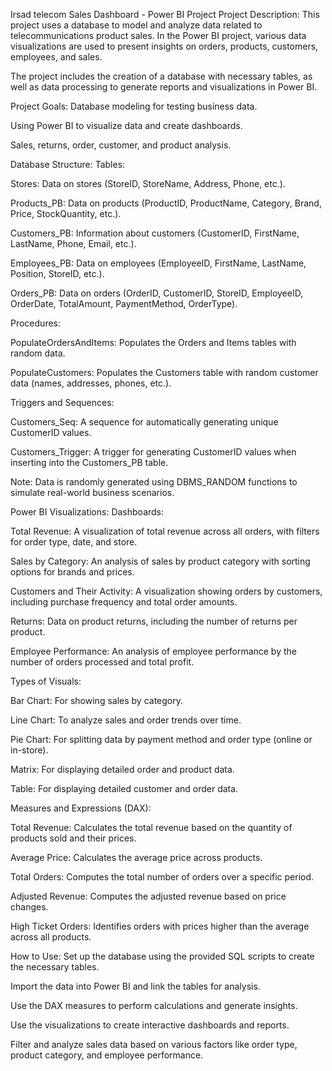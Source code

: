  Irsad telecom Sales Dashboard - Power BI Project
Project Description:
This project uses a database to model and analyze data related to telecommunications product sales. In the Power BI project, various data visualizations are used to present insights on orders, products, customers, employees, and sales.

The project includes the creation of a database with necessary tables, as well as data processing to generate reports and visualizations in Power BI.

Project Goals:
Database modeling for testing business data.

Using Power BI to visualize data and create dashboards.

Sales, returns, order, customer, and product analysis.

Database Structure:
Tables:

Stores: Data on stores (StoreID, StoreName, Address, Phone, etc.).

Products_PB: Data on products (ProductID, ProductName, Category, Brand, Price, StockQuantity, etc.).

Customers_PB: Information about customers (CustomerID, FirstName, LastName, Phone, Email, etc.).

Employees_PB: Data on employees (EmployeeID, FirstName, LastName, Position, StoreID, etc.).

Orders_PB: Data on orders (OrderID, CustomerID, StoreID, EmployeeID, OrderDate, TotalAmount, PaymentMethod, OrderType).

Procedures:

PopulateOrdersAndItems: Populates the Orders and Items tables with random data.

PopulateCustomers: Populates the Customers table with random customer data (names, addresses, phones, etc.).

Triggers and Sequences:

Customers_Seq: A sequence for automatically generating unique CustomerID values.

Customers_Trigger: A trigger for generating CustomerID values when inserting into the Customers_PB table.

Note: Data is randomly generated using DBMS_RANDOM functions to simulate real-world business scenarios.

Power BI Visualizations:
Dashboards:

Total Revenue: A visualization of total revenue across all orders, with filters for order type, date, and store.

Sales by Category: An analysis of sales by product category with sorting options for brands and prices.

Customers and Their Activity: A visualization showing orders by customers, including purchase frequency and total order amounts.

Returns: Data on product returns, including the number of returns per product.

Employee Performance: An analysis of employee performance by the number of orders processed and total profit.

Types of Visuals:

Bar Chart: For showing sales by category.

Line Chart: To analyze sales and order trends over time.

Pie Chart: For splitting data by payment method and order type (online or in-store).

Matrix: For displaying detailed order and product data.

Table: For displaying detailed customer and order data.

Measures and Expressions (DAX):

Total Revenue: Calculates the total revenue based on the quantity of products sold and their prices.

Average Price: Calculates the average price across products.

Total Orders: Computes the total number of orders over a specific period.

Adjusted Revenue: Computes the adjusted revenue based on price changes.

High Ticket Orders: Identifies orders with prices higher than the average across all products.

How to Use:
Set up the database using the provided SQL scripts to create the necessary tables.

Import the data into Power BI and link the tables for analysis.

Use the DAX measures to perform calculations and generate insights.

Use the visualizations to create interactive dashboards and reports.

Filter and analyze sales data based on various factors like order type, product category, and employee performance.
